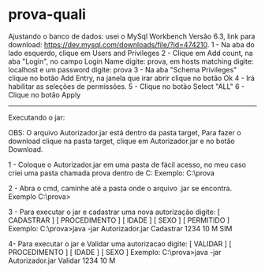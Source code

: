 # prova-quali

Ajustando o banco de dados:
usei o MySql Workbench Versão 6.3, link para download: https://dev.mysql.com/downloads/file/?id=474210.
1 - Na aba do lado esquerdo, clique em Users and Privileges 
2 - Clique em Add count, na aba "Login", no campo Login Name digite: prova, em hosts matching digite: localhost e um password digite: prova
3 - Na aba "Schema Privileges" clique no botão Add Entry, na janela que irar abrir clique no botão Ok
4 - Irá habilitar as seleções de permissões.
5 - Clique no botão Select "ALL"
6 - Clique no botão Apply

------------------------------------------------------------------------------------------------------------------------------------------
Executando o jar:


OBS: O arquivo Autorizador.jar está dentro da pasta target, Para fazer o download clique na pasta target, clique em Autorizador.jar
e no botão Download.

1 - Coloque o Autorizador.jar em uma pasta de fácil acesso, no meu caso criei uma pasta chamada prova dentro de C:
Exemplo: C:\prova

2 - Abra o cmd, caminhe até a pasta onde o arquivo .jar se encontra.
Exemplo C:\prova>

3 - Para executar o jar e cadastrar uma nova autorização digite: [ CADASTRAR ] [ PROCEDIMENTO ] [ IDADE ] [ SEXO ] [ PERMITIDO ]
Exemplo: C:\prova>java -jar Autorizador.jar Cadastrar 1234 10 M SIM

4- Para executar o jar e Validar uma autorizacao digite: [ VALIDAR ] [ PROCEDIMENTO ] [ IDADE ] [ SEXO ] 
Exemplo: C:\prova>java -jar Autorizador.jar Validar 1234 10 M 
